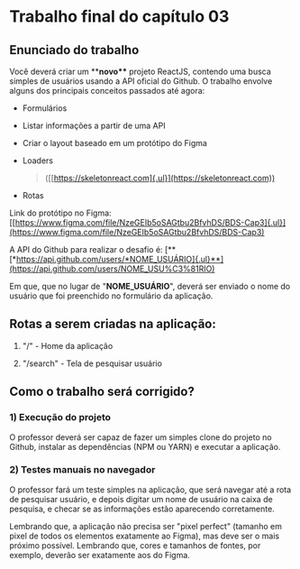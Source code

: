 Trabalho final do capítulo 03
=============================

Enunciado do trabalho
---------------------

Você deverá criar um \*\***novo\*\*** projeto ReactJS, contendo uma
busca simples de usuários usando a API oficial do Github. O trabalho
envolve alguns dos principais conceitos passados até agora:

-   Formulários

-   Listar informações a partir de uma API

-   Criar o layout baseado em um protótipo do Figma

-   Loaders
    > ([[https://skeletonreact.com]{.ul}](https://skeletonreact.com))

-   Rotas

Link do protótipo no Figma:
[[https://www.figma.com/file/NzeGEIb5oSAGtbu2BfvhDS/BDS-Cap3]{.ul}](https://www.figma.com/file/NzeGEIb5oSAGtbu2BfvhDS/BDS-Cap3)

A API do Github para realizar o desafio é:
[**[*https://api.github.com/users/*NOME_USUÁRIO]{.ul}**](https://api.github.com/users/NOME_USU%C3%81RIO)

Em que, que no lugar de \"**NOME_USUÁRIO**\", deverá ser enviado o nome
do usuário que foi preenchido no formulário da aplicação.

Rotas a serem criadas na aplicação:
-----------------------------------

1.  \"/\" - Home da aplicação

2.  \"/search\" - Tela de pesquisar usuário

Como o trabalho será corrigido?
-------------------------------

### 1) Execução do projeto

O professor deverá ser capaz de fazer um simples clone do projeto no
Github, instalar as dependências (NPM ou YARN) e executar a aplicação.

### 2) Testes manuais no navegador

O professor fará um teste simples na aplicação, que será navegar até a
rota de pesquisar usuário, e depois digitar um nome de usuário na caixa
de pesquisa, e checar se as informações estão aparecendo corretamente.

Lembrando que, a aplicação não precisa ser \"pixel perfect\" (tamanho em
pixel de todos os elementos exatamente ao Figma), mas deve ser o mais
próximo possível. Lembrando que, cores e tamanhos de fontes, por
exemplo, deverão ser exatamente aos do Figma.
